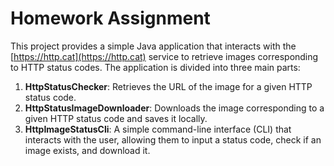 # Homework Assignment

This project provides a simple Java application that interacts with the [https://http.cat](https://http.cat) service to retrieve images corresponding to HTTP status codes. The application is divided into three main parts:

1. **HttpStatusChecker**: Retrieves the URL of the image for a given HTTP status code.
2. **HttpStatusImageDownloader**: Downloads the image corresponding to a given HTTP status code and saves it locally.
3. **HttpImageStatusCli**: A simple command-line interface (CLI) that interacts with the user, allowing them to input a status code, check if an image exists, and download it.